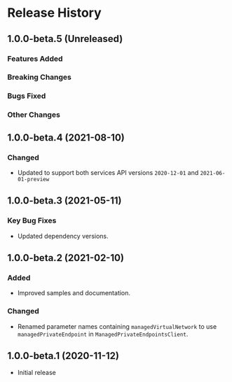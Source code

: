 # Release History

## 1.0.0-beta.5 (Unreleased)

### Features Added

### Breaking Changes

### Bugs Fixed

### Other Changes

## 1.0.0-beta.4 (2021-08-10)

### Changed
- Updated to support both services API versions `2020-12-01` and `2021-06-01-preview`

## 1.0.0-beta.3 (2021-05-11)
### Key Bug Fixes
- Updated dependency versions.

## 1.0.0-beta.2 (2021-02-10)

### Added
- Improved samples and documentation.

### Changed
- Renamed parameter names containing `managedVirtualNetwork` to use `managedPrivateEndpoint` in `ManagedPrivateEndpointsClient`.

## 1.0.0-beta.1 (2020-11-12)
- Initial release
